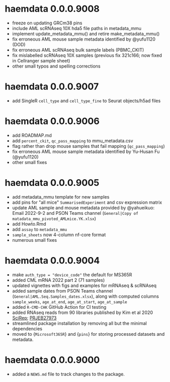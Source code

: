 # haemdata 0.0.0.9008
  * freeze on updating GRCm38 pins
  * include AML scRNAseq 10X hda5 file paths in metadata_mmu
  * implement update_metadata_mmu() and retire make_metadata_mmu()
  * fix erroneous AML mouse sample metadata identified by @yufu1120 (DOD)
  * fix erroneous AML scRNAseq bulk sample labels (PBMC_CKIT)
  * fix mislabelled scRNAseq 10X samples (previous fix 321c166; now fixed in Cellranger sample sheet)
  * other small typos and spelling corrections

# haemdata 0.0.0.9007
  * add SingleR `cell_type` and `cell_type_fine` to Seurat objects/h5ad files
  
# haemdata 0.0.0.9006
* add ROADMAP.md
* add `percent_ckit`, `qc_pass_mapping` to mmu_metadata.csv
* flag rather than drop mouse samples that fail mapping (`qc_pass_mapping`)
* fix erroneous AML mouse sample metadata identified by Yu-Husan Fu (@yufu1120)
* other small fixes
  
# haemdata 0.0.0.9005
* add metadata_mmu template for new samples
* add pins for "all mice" `SummarisedExperiment` and csv expression matrix
* update AML sample and mouse metadata provided by @yahueikuo: Email 2022-9-2 and 
  PSON Teams channel (`General|Copy of matadata_mmu_pivoted_AMLmice.YK.xlsx`)
* add Howto.Rmd
* add `assay` to `metadata_mmu`
* `sample_sheets` now 4-column nf-core format
* numerous small fixes

# haemdata 0.0.0.9004
* make `auth_type = "device_code"` the default for MS365R
* added CML mRNA 2022 part 2 (71 samples)
* updated vignettes with figs and examples for mRNAseq & scRNAseq
* added sample dates from PSON Teams channel (`General|AML.Seq.Samples_dates.xlsx`), along with computed columns `sample_weeks`, `age_at_end`, `age_at_start`, `age_at_sample`
* added `R-CMD-CHK` GitHub Action for CI testing
* added RNAseq reads from 90 libraries published by Kim et al 2020 [SciRep](https://www.nature.com/articles/s41598-020-76933-2); [PRJEB27973](https://www.ncbi.nlm.nih.gov/bioproject/?term=PRJEB27973)
* streamlined package installation by removing all but the minimal dependencies
* moved to {`Microsoft365R`} and {`pins`} for storing processed datasets and metadata. 
  
# haemdata 0.0.0.9000

* added a `NEWS.md` file to track changes to the package.
